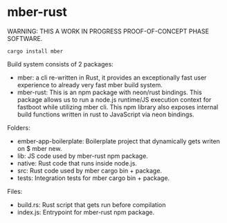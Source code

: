 # mber-rust

WARNING: THIS A WORK IN PROGRESS PROOF-OF-CONCEPT PHASE SOFTWARE.

```
cargo install mber
```
Build system consists of 2 packages:
- mber: a cli re-written in Rust, it provides an exceptionally fast user experience to already very fast mber build system.
- mber-rust: This is an npm package with neon/rust bindings. This package allows us to run a node.js runtime/JS execution context for fastboot while utilizing mber cli.
This npm library also exposes internal build functions written in rust to JavaScript via neon bindings.

Folders:
- ember-app-boilerplate: Boilerplate project that dynamically gets writen on $ mber new.
- lib: JS code used by mber-rust npm package.
- native: Rust code that runs inside node.js.
- src: Rust code used by mber cargo bin + package.
- tests: Integration tests for mber cargo bin + package.

Files:
- build.rs: Rust script that gets run before compilation
- index.js: Entrypoint for mber-rust npm package.
